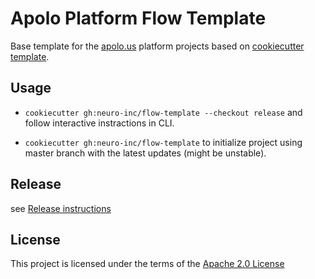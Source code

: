 Apolo Platform Flow Template
===============================

Base template for the [apolo.us](https://apolo.us) platform projects based on [cookiecutter template](https://github.com/cookiecutter/cookiecutter).

Usage
-----
- `cookiecutter gh:neuro-inc/flow-template --checkout release` and follow interactive instractions in CLI.

- `cookiecutter gh:neuro-inc/flow-template` to initialize project using master branch with the latest updates (might be unstable).

Release
-------
see [Release instructions](/RELEASE.md)

License
-------
This project is licensed under the terms of the [Apache 2.0 License](/LICENSE)
